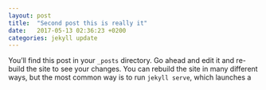 ```yaml
---
layout: post
title:  "Second post this is really it"
date:   2017-05-13 02:36:23 +0200
categories: jekyll update
---
```

You’ll find this post in your `_posts` directory. Go ahead and edit it and re-build the site to see your changes. You can rebuild the site in many different ways, but the most common way is to run `jekyll serve`, which launches a 
